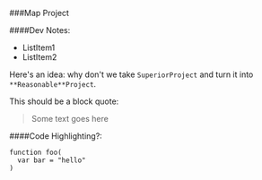 ###Map Project


####Dev Notes:

* ListItem1
* ListItem2

Here's an idea: why don't we take `SuperiorProject` and turn it into `**Reasonable**Project`.

This should be a block quote:
>Some text
>goes here

####Code Highlighting?:

    function foo(
      var bar = "hello"
    )

